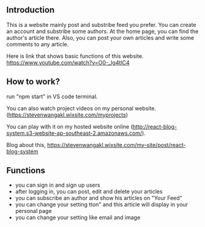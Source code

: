 ## Introduction

This is a website mainly post and substribe feed you prefer. You can create an account and substribe some authors. At the home page, you can find the author's article there. Also, you can post your own articles and write some comments to any article.

Here is link that shows basic functions of this website. https://www.youtube.com/watch?v=O0-_Ig4tlC4

## How to work?

run "npm start" in VS code terminal.

You can also watch project videos on my personal website.(https://stevenwangakl.wixsite.com/myprojects)

You can play with it on my hosted website online (http://react-blog-system.s3-website-ap-southeast-2.amazonaws.com/).

Blog about this, https://stevenwangakl.wixsite.com/my-site/post/react-blog-system

## Functions
- you can sign in and sign up users
- after logging in, you can post, edit and delete your articles
- you can subscribe an author and show his articles on "Your Feed"
- you can change your setting tton" and this article will display in your personal page 
- you can change your setting like email and image
